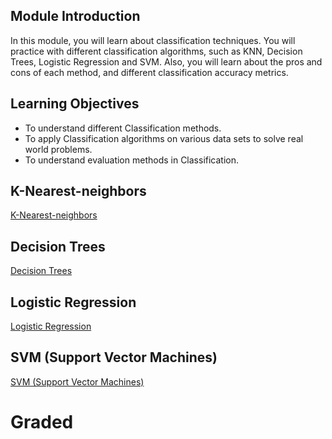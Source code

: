 ## Module Introduction

In this module, you will learn about classification techniques. You will practice with different classification algorithms, such as KNN, Decision Trees, Logistic Regression and SVM. Also, you will learn about the pros and cons of each method, and different classification accuracy metrics.

## Learning Objectives

* To understand different Classification methods.
* To apply Classification algorithms on various data sets to solve real world problems.
* To understand evaluation methods in Classification.

## K-Nearest-neighbors

[K-Nearest-neighbors](https://github.com/1965Eric/IBM-ML0101EN-Machine-Learning-with-Python/blob/main/ML0101EN-Clas-K-Nearest-neighbors-CustCat.ipynb)

## Decision Trees

[Decision Trees](https://github.com/1965Eric/IBM-ML0101EN-Machine-Learning-with-Python/blob/main/ML0101EN-Clas-Decision-Trees-drug.ipynb)

## Logistic Regression

[Logistic Regression](https://github.com/1965Eric/IBM-ML0101EN-Machine-Learning-with-Python/blob/main/ML0101EN-Clas-Logistic-Reg-churn.ipynb)

## SVM (Support Vector Machines)

[SVM (Support Vector Machines)]()

# Graded
